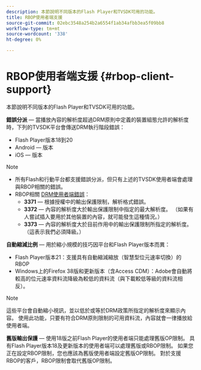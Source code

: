 ```yaml
---
description: 本節說明不同版本的Flash Player和TVSDK可用的功能。
title: RBOP使用者端支援
source-git-commit: 02ebc3548a254b2a6554f1ab34afbb3ea5f09bb8
workflow-type: tm+mt
source-wordcount: '338'
ht-degree: 0%

---
```


# RBOP使用者端支援 {#rbop-client-support}

本節說明不同版本的Flash Player和TVSDK可用的功能。

**錯誤分派**  — 當播放內容的解析度超過DRM原則中定義的裝置組態允許的解析度時，下列的TVSDK平台會傳送DRM執行階段錯誤：

* Flash Player版本18到20
* Android — 版本
* iOS — 版本

>[!NOTE]
>
>* 所有Flash和行動平台都支援錯誤分派，但只有上述的TVSDK使用者端會處理與RBOP相關的錯誤。
>* RBOP相關 [DRM使用者端錯誤](https://help.adobe.com/en_US/primetime/drm/index.html#reference-DRM_Client_Error_Messages)：
>    * **3371**  — 根據授權中的輸出保護限制，解析格式錯誤。
>    * **3372**  — 內容的解析度大於輸出保護限制中指定的最大解析度。 （如果有人嘗試插入要用於其他裝置的內容，就可能發生這種情況。）
>    * **3373**  — 內容的解析度大於目前作用中的輸出保護限制所指定的解析度。 （這表示我們必須降級。）
>

**自動縮減比例**  — 用於縮小規模的技巧因平台和Flash Player版本而異：

* Flash Player版本21：支援具有自動縮減縮放（智慧型位元速率切換）的RBOP
* Windows上的Firefox 38版和更新版本（含Access CDM）：Adobe會自動將較高的位元速率資料流降級為較低的資料流（與下載較低等級的資料流相反）。

>[!NOTE]
>
>這些平台會自動縮小視訊，並以低於或等於DRM政策所指定的解析度來顯示內容。 使用此功能，只要有符合DRM原則限制的可用資料流，內容就會一律播放給使用者端。

**舊版輸出保護**  — 使用18版之前Flash Player的使用者端只能處理舊版OP限制。 具有Flash Player版本18及更新版本的使用者端可以處理舊版或RBOP限制。 如果您正在設定RBOP限制，您也應該為舊版使用者端設定舊版OP限制。 對於支援RBOP的客戶，RBOP限制會取代舊版OP限制。
